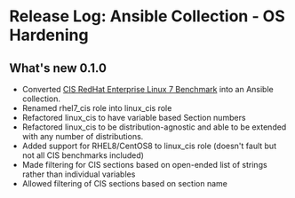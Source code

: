 # Release Log: Ansible Collection - OS Hardening

## What's new 0.1.0

- Converted [CIS RedHat Enterprise Linux 7 Benchmark](https://github.com/ansible-lockdown/RHEL7-CIS) into an Ansible collection.
- Renamed rhel7_cis role into linux_cis role
- Refactored linux_cis to have variable based Section numbers
- Refactored linux_cis to be distribution-agnostic and able to be extended with any number of distributions.
- Added support for RHEL8/CentOS8 to linux_cis role (doesn't fault but not all CIS benchmarks included)
- Made filtering for CIS sections based on open-ended list of strings rather than individual variables
- Allowed filtering of CIS sections based on section name
